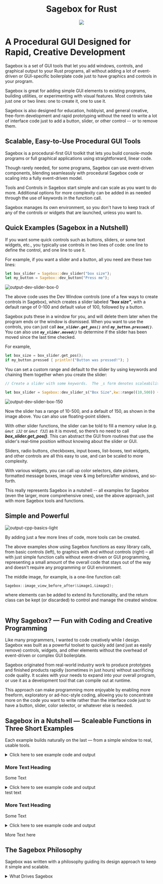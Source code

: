 <h1 align="center">Sagebox for Rust</h1>

<p align="center">
   <img src="https://user-images.githubusercontent.com/70604831/174466253-c4310d66-c687-4864-9893-8f0f70dd4084.png">
</p>


# A Procedural GUI Designed for Rapid, Creative Development

Sagebox is a set of GUI tools that let you add windows, controls, and graphical output to your Rust programs, all without adding a lot of event-driven or GUI-specific boilerplate code just to have graphics and controls in your program. 

Sagebox is great for adding simple GUI elements to existing programs, building utilities, or experimenting with visual features. Most controls take just one or two lines: one to create it, one to use it. 

Sagebox is also designed for education, hobbyist, and general creative, free-form development and rapid prototyping without the need to write a lot of interface code just to add a button, slider, or other control -- or to remove them.

## Scalable, Easy-to-Use Procedural GUI Tools

Sagebox is a procedural-first GUI toolkit that lets you build console-mode programs or full graphical applications using straightforward, linear code. 

Though rarely needed, for some programs, Sagebox can use event-driven components, blending seamleassly with procedural Sagebox code or scaling into a fully event-driven model. 

Tools and Controls in Sagebox start simple and can scale as you want to do more.  Additional options for more complexity can be added in as needed through the use of keywords in the function call.

Sagebox manages its own environment, so you don't have to keep track of any of the controls or widgets that are launched, unless you want to.

## Quick Examples (Sagebox in a Nutshell)

If you want some quick controls such as buttons, sliders, or some text widgets, etc., you typically use controls in two lines of code: one line to define the control, and one line to use it.

For example, if you want a slider and a button, all you need are these two lines:


```Rust
let box_slider = Sagebox::dev_slider("box size");
let my_button = Sagebox::dev_button("Press me");
```

![output-dev-slider-box-0](https://user-images.githubusercontent.com/70604831/174466571-6d968e7b-3e87-4cfa-8060-602137041084.png)

The above code uses the Dev Window controls (one of a few ways to create controls in Sagebox), which creates a slider labeled ***"box size"***, with a default range of 0-100 and default value of 100, followed by a button.

Sagebox puts these in a window for you, and will delete them later when the program ends or the window is dismissed.
When you want to use the controls, you can just call <i>**`box_slider.get_pos()`**</i> and <i>**`my_button.pressed()`**</i>.  You can also use <i>**`my_slider.moved()`**</i> to determine if the slider has been moved since the last time checked.


For example,

```rust
let box_size = box_slider.get_pos();
if my_button.pressed { println!("Button was pressed!"); }
```

You can set a custom range and default to the slider by using keywords and chaining them together when you create the slider:


```rust
// Create a slider with some keywords.  The _s form denotes scaleability, to keep the simple form simple.

let box_slider = Sagebox::dev_slider_s("Box Size",kw::range((10,500)) + kw::default(150));
```

![output-dev-slider-box-150](https://user-images.githubusercontent.com/70604831/174466616-fed9d593-d165-458f-9c55-84ba93524adf.png)


Now the slider has a range of 10-500, and a default of 150, as shown in the image above.  You can also use floating-point sliders.

With other slider functions, the slider can be told to fill a memory value (e.g. <i>`&mut i32`</i> or <i>`&mut f32`</i>) as it is moved, so there’s no need to call <i>**box_slider.get_pos()**</i>. This can abstract the GUI from routines that use the slider's real-time position without knowing about the slider or GUI.

Sliders, radio buttons, checkboxes, input boxes, list-boxes, text widgets, and other controls are all this easy to use, and can be scaled to more complexity.


With various widgets, you can call up color selectors, date pickers, formatted message boxes, image view & img before/after windows, and so-forth.

This really represents Sagebox in a nutshell -- all examples for Sagebox (even the larger, more comprehensive ones), use the above approach, just with more Sagebox tools and functions.


## Simple and Powerful
![output-cpp-basics-light](https://user-images.githubusercontent.com/70604831/174572814-6cc3092e-d171-420d-b3e7-a9f73d40992c.png)

By adding just a few more lines of code, more tools can be created. 

The above examples show using Sagebox functions as easy library calls, from basic controls (left), to graphics with and without controls (right) &ndash;
all with just simple function calls without event-driven or GUI programming, representing a small amount of the overall code that stays out of the way and doesn't require any programming or GUI environment. 

The middle image, for example, is a one-line function call:

```C++
Sagebox::image_view_before_after(&image1,&image2);
```

where elements can be added to extend its functionality, and the return class can be kept (or discarded) to control and manage the created window.
<br /><br />



## Why Sagebox? — Fun with Coding and Creative Programming

Like many programmers, I wanted to code creatively while I design. Sagebox was built as a powerful toolset to quickly add (and just as easily remove) controls, widgets, and other elements without the overhead of event-driven or complex GUI boilerplate. 

Sagebox originated from real-world industry work to produce prototypes and finished products rapidly (sometimes in just hours) without sacrificing code quality. It scales with your needs to expand into your overall program, or use it as a development tool that can compile out at runtime.


This approach can make programming more enjoyable by enabling more freeform, exploratory or ad-hoc-style coding, allowing you to concentrate more on the code you want to write rather than the interface code just to have a button, slider, color selector, or whatever else is needed.

## Sagebox in a Nutshell — Scaleable Functions in Three Short Examples

Each example builds naturally on the last — from a simple window to real, usable tools.


<details>
    <summary>Click here to see example code and output</summary>
    
```rust
use sagebox::*; 

fn main() {
    let win = Sagebox::new_window();                   // Create a default-sized window
        let radius = 150;                              // Static value
        win.fill_circle((300,200),radius,"skyblue");
        win.wait_for_close();                          // Wait for the user to close the window
   }
```

Test text here. 

</details>

### More Text Heading

Some Text 
<details>
    <summary>Click here to see example code and output</summary>
    
```rust
use sagebox::*; 

fn main() {
    let win = Sagebox::new_window();                   // Create a default-sized window
    let radius_slider = Sagebox::dev_slider("Radius"); // Slider auto-placed in Dev Window

    // Now we're entering a loop where we can look at or simply ignore events like mouse clicks, button presses, etc.,
    // including our radius_slider moving or changing value.

    while win.wait_event() {                           // Exist when the user closes the window (or exit signal)
        win.cls();                                     // Clear the window Canvas. 
        let radius = radius_slider.get_pos();          // Set a dynamic radius set by slider value
        win.write("Hello, World!");                    // Default 12pt in top-left (styled/centered in next example)
        win.fill_circle((300,200),radius,"skyblue");
    }
}    

```

More Text here


  </details>
test text

### More Text Heading

Some Text

<details>
    <summary>Click here to see example code and output</summary>

```rust
use sagebox::*; 

fn main() {
    let win = Sagebox::new_window();                                            // Create a default-sized window
    let radius_slider = Sagebox::dev_slider_s("Radius",Kw::range((50,300)));    // Set user-defined slider range

    while win.wait_event() {                                                    // Our main loop
        win.cls();                                                              // Clear the window Canvas. 
        let radius = radius_slider.get_pos();                                   // Set a dynamic radius set by slider value
        win.write_s("Hello, World!",Kw::font(100) + Kw::center());              // Center it in the window and make it a 100pt font 
        win.fill_circle((300,200),radius,"skyblue");
    }
}    
  
```
More Text here


  </details>

  More Text here

  
## The Sagebox Philosophy

Sagebox was written with a philosophy guiding its design approach to keep it simple and scalable.

<details>
  <summary>What Drives Sagebox</summary>

  - **Procedural by design** — No event loops, callbacks, or framework ceremonies  
  - **Zero boilerplate** — Add GUI elements with single function calls  
  - **Rapid iteration** — Experiment freely without architectural overhead  
  - **Scales with your needs** — From quick prototypes to production-ready applications  
  - **Developer-first** — Built for how programmers actually think and work  

</details>

